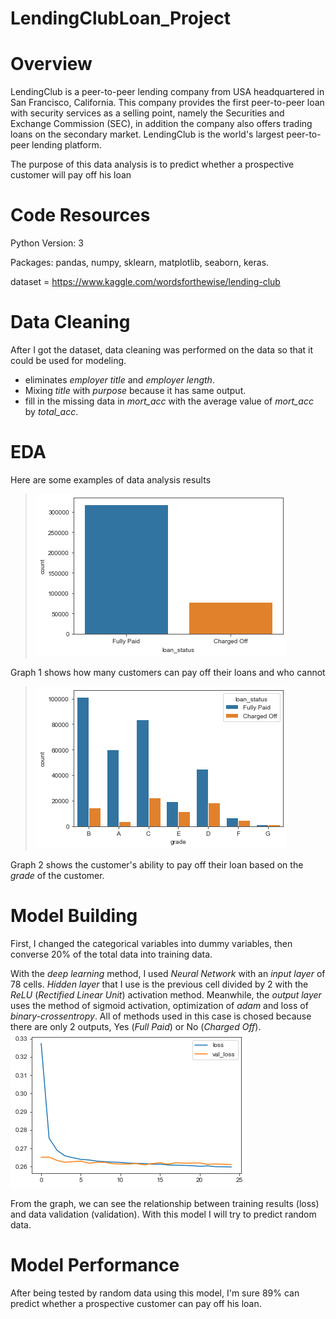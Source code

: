 # LendingClubLoan_Project
# Overview

LendingClub is a peer-to-peer lending company from USA headquartered in San Francisco, California. This company provides the first peer-to-peer loan with security services as a selling point, namely the Securities and Exchange Commission (SEC), in addition the company also offers trading loans on the secondary market. LendingClub is the world's largest peer-to-peer lending platform.

The purpose of this data analysis is to predict whether a prospective customer will pay off his loan

# Code Resources

Python Version: 3

Packages: pandas, numpy, sklearn, matplotlib, seaborn, keras.

dataset = https://www.kaggle.com/wordsforthewise/lending-club

# Data Cleaning

After I got the dataset, data cleaning was performed on the data so that it could be used for modeling.
* eliminates _employer title_ and _employer length_.
* Mixing _title_ with _purpose_ because it has same output.
* fill in the missing data in _mort_acc_ with the average value of _mort_acc_ by _total_acc_.

# EDA

Here are some examples of data analysis results

>![Melihat Data kemampuan nasabah melunasi pinjaman](/loan_status.png)

Graph 1 shows how many customers can pay off their loans and who cannot

>![Data berdasarkan Grade](/grade.png)

Graph 2 shows the customer's ability to pay off their loan based on the _grade_ of the customer.

# Model Building

First, I changed the categorical variables into dummy variables, then converse 20% of the total data into training data.

With the _deep learning_ method, I used _Neural Network_ with an _input layer_ of 78 cells. _Hidden layer_ that I use is the previous cell divided by 2 with the _ReLU_ (_Rectified Linear Unit_) activation method. Meanwhile, the _output layer_ uses the method of sigmoid activation, optimization of _adam_ and loss of _binary-crossentropy_. All of methods used in this case is chosed because there are only 2 outputs, Yes (_Full Paid_) or No (_Charged Off_).
![Model](/model.png)

From the graph, we can see the relationship between training results (loss) and data validation (validation). With this model I will try to predict random data.

# Model Performance

After being tested by random data using this model, I'm sure 89% can predict whether a prospective customer can pay off his loan.
